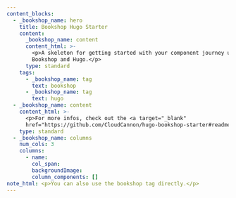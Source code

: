 ```yaml
---
content_blocks:
  - _bookshop_name: hero
    title: Bookshop Hugo Starter
    content:
      _bookshop_name: content
      content_html: >-
        <p>A skeleton for getting started with your component journey using
        Bookshop and Hugo.</p>
      type: standard
    tags:
      - _bookshop_name: tag
        text: bookshop
      - _bookshop_name: tag
        text: hugo
  - _bookshop_name: content
    content_html: >-
      <p>For more infos, check out the <a target="_blank"
      href="https://github.com/CloudCannon/hugo-bookshop-starter#readme">readme</a></p>
    type: standard
  - _bookshop_name: columns
    num_cols: 3
    columns:
      - name:
        col_span:
        backgroundImage:
        column_components: []
note_html: <p>You can also use the bookshop tag directly.</p>
---
```


